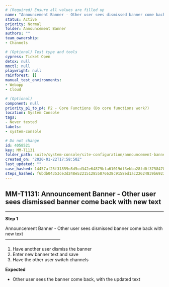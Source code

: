 ```yaml
---
# (Required) Ensure all values are filled up
name: "Announcement Banner - Other user sees dismissed banner come back with new text"
status: Active
priority: Normal
folder: Announcement Banner
authors: ""
team_ownership: 
- Channels

# (Optional) Test type and tools
cypress: Ticket Open
detox: null
mmctl: null
playwright: null
rainforest: []
manual_test_environments: 
- Webapp
- Cloud

# (Optional)
component: null
priority_p1_to_p4: P2 - Core Functions (Do core functions work?)
location: System Console
tags: 
- Never tested
labels: 
- system-console

# Do not change
id: 4058521
key: MM-T1131
folder_path: suite/system-console/site-configuration/announcement-banner
created_on: "2020-01-22T17:58:50Z"
last_updated: ""
case_hashed: 14457af25f31859e8d5cd342e64879bfa61019df3ebba28fd0f3758478c97c735ae7c738705a29efcc9387f75e25b6b9
steps_hashed: f6bdb04353ce3d248e5221512855876638c9158ed1ac22624839b6923e6b38369fd0b3b12ac458df55b6d106704d9dbb
---
```


## MM-T1131: Announcement Banner - Other user sees dismissed banner come back with new text

---

**Step 1**

Announcement Banner - Other user sees dismissed banner come back with new text\
–––––––––––––––––––––––––

1. Have another user dismiss the banner
2. Enter new banner text and save
3. Have the other user switch channels

**Expected**

- Other user sees the banner come back, with the updated text

